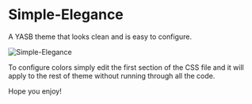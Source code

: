 # Simple-Elegance
A YASB theme that looks clean and is easy to configure.

![Simple-Elegance](https://i.imgur.com/P6cz1d9.png "Theme Screenshot")

To configure colors simply edit the first section of the CSS file and it will apply to the rest of theme without running through all the code.

Hope you enjoy!
